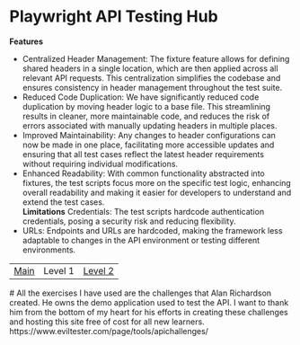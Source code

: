 # Playwright API Testing Hub
**Features**
- Centralized Header Management: The fixture feature allows for defining shared headers in a single location, which are then applied across all relevant API requests. This centralization simplifies the codebase and ensures consistency in header management throughout the test suite.
- Reduced Code Duplication: We have significantly reduced code duplication by moving header logic to a base file. This streamlining results in cleaner, more maintainable code, and reduces the risk of errors associated with manually updating headers in multiple places.
- Improved Maintainability: Any changes to header configurations can now be made in one place, facilitating more accessible updates and ensuring that all test cases reflect the latest header requirements without requiring individual modifications.
- Enhanced Readability: With common functionality abstracted into fixtures, the test scripts focus more on the specific test logic, enhancing overall readability and making it easier for developers to understand and extend the test cases.<br>
**Limitations**
Credentials: The test scripts hardcode authentication credentials, posing a security risk and reducing flexibility.
- URLs: Endpoints and URLs are hardcoded, making the framework less adaptable to changes in the API environment or testing different environments.

<table>
  <tr>
    <td><a href="https://github.com/Cerosh/apiChallenges.github.io/tree/main">Main</a></td>
    <td>Level 1</a></td>
    <td><a href="https://github.com/Cerosh/apiChallenges.github.io/tree/level.2">Level 2</a></td>
  </tr>
</table>
#
All the exercises I have used are the challenges that  Alan Richardson created. He owns the demo application used to test the API. I want to thank him from the bottom of my heart for his efforts in creating these challenges and hosting this site free of cost for all new learners.
https://www.eviltester.com/page/tools/apichallenges/<br>
